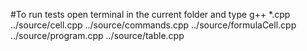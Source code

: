 #To run tests open terminal in the current folder and type
g++ *.cpp ../source/cell.cpp ../source/commands.cpp ../source/formulaCell.cpp ../source/program.cpp ../source/table.cpp